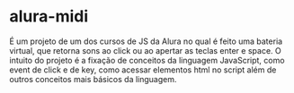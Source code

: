 # alura-midi 
É um projeto de um dos cursos de JS da Alura no qual é feito uma bateria virtual, que retorna sons ao click ou ao apertar as teclas enter e space.
O intuito do projeto é a fixação de conceitos da linguagem JavaScript, como event de click e de key, como acessar elementos html no script além de outros conceitos mais básicos da linguagem.
